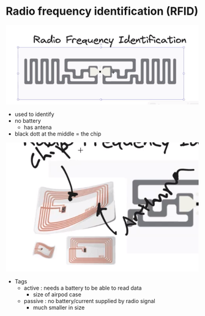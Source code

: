 # Radio frequency identification (RFID)

![radio](image.png)

- used to identify
- no battery
    - has antena
- black dott at the middle = the chip

![radio chip](image-1.png)

- Tags
    - active : needs a battery to be able to read data
        - size of airpod case
    - passive : no battery/current supplied by radio signal
        - much smaller in size